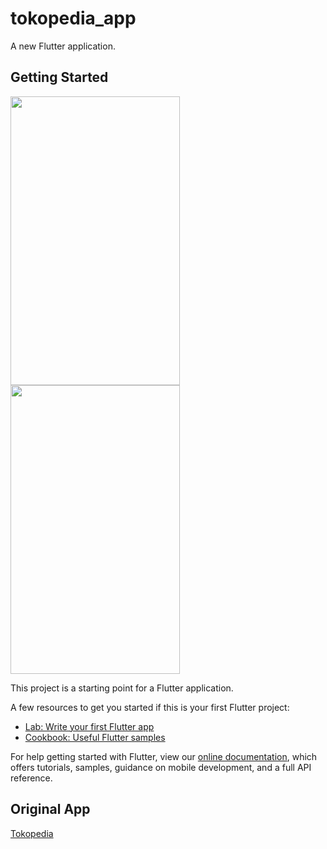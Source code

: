 # tokopedia_app

A new Flutter application.

## Getting Started

<img src="https://github.com/wakdyan/Flutter-Tokopedia-UI/blob/master/screenshot/flutter_01.png?raw=true" width="271" height="462" />
<img src="https://github.com/wakdyan/Flutter-Tokopedia-UI/blob/master/screenshot/flutter_02.png?raw=true" width="271" height="462" />

This project is a starting point for a Flutter application.

A few resources to get you started if this is your first Flutter project:

- [Lab: Write your first Flutter app](https://flutter.dev/docs/get-started/codelab)
- [Cookbook: Useful Flutter samples](https://flutter.dev/docs/cookbook)

For help getting started with Flutter, view our
[online documentation](https://flutter.dev/docs), which offers tutorials,
samples, guidance on mobile development, and a full API reference.

## Original App
[Tokopedia](https://play.google.com/store/apps/details?id=com.tokopedia.tkpd&hl=in)
